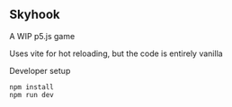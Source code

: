## Skyhook

A WIP p5.js game

Uses vite for hot reloading, but the code is entirely vanilla

Developer setup
```
npm install
npm run dev
```